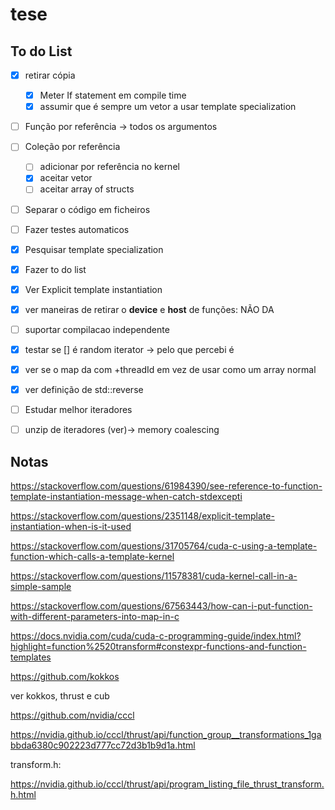 # tese

## To do List
- [x] retirar cópia
  - [x] Meter If statement em compile time
  - [x] assumir que é sempre um vetor a usar template specialization
- [ ] Função por referência -> todos os argumentos
- [ ] Coleção por referência
  - [ ] adicionar por referência no kernel
  - [X] aceitar vetor
  - [ ] aceitar array of structs
- [ ] Separar o código em ficheiros
- [ ] Fazer testes automaticos
- [X] Pesquisar template specialization
- [x] Fazer to do list
- [x] Ver Explicit template instantiation
- [x] ver maneiras de retirar o __device__ e __host__ de funções: NÃO DA
- [ ] suportar compilacao independente
- [x] testar se [] é random iterator -> pelo que percebi é
- [x] ver se o map da com +threadId em vez de usar como um array normal
- [x] ver definição de std::reverse
- [ ] Estudar melhor iteradores
- [ ] unzip de iteradores (ver)-> memory coalescing



## Notas
https://stackoverflow.com/questions/61984390/see-reference-to-function-template-instantiation-message-when-catch-stdexcepti

https://stackoverflow.com/questions/2351148/explicit-template-instantiation-when-is-it-used

https://stackoverflow.com/questions/31705764/cuda-c-using-a-template-function-which-calls-a-template-kernel

https://stackoverflow.com/questions/11578381/cuda-kernel-call-in-a-simple-sample

https://stackoverflow.com/questions/67563443/how-can-i-put-function-with-different-parameters-into-map-in-c

https://docs.nvidia.com/cuda/cuda-c-programming-guide/index.html?highlight=function%2520transform#constexpr-functions-and-function-templates

https://github.com/kokkos

ver kokkos, thrust e cub

https://github.com/nvidia/cccl

https://nvidia.github.io/cccl/thrust/api/function_group__transformations_1gabbda6380c902223d777cc72d3b1b9d1a.html


transform.h:

https://nvidia.github.io/cccl/thrust/api/program_listing_file_thrust_transform.h.html